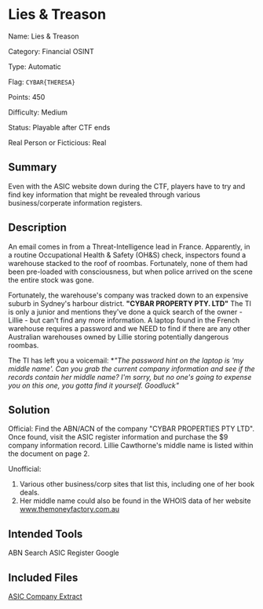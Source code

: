 # Lies & Treason
Name: Lies & Treason

Category: Financial OSINT

Type: Automatic

Flag: `CYBAR{THERESA}`

Points: 450

Difficulty: Medium

Status: Playable after CTF ends

Real Person or Ficticious: Real

## Summary
Even with the ASIC website down during the CTF, players have to try and find key information that might be revealed through various business/corperate information registers.

## Description
An email comes in from a Threat-Intelligence lead in France. Apparently, in a routine Occupational Health & Safety (OH&S) check, inspectors found a warehouse stacked to the roof of roombas. Fortunately, none of them had been pre-loaded with consciousness, but when police arrived on the scene the entire stock was gone.

Fortunately, the warehouse's company was tracked down to an expensive suburb in Sydney's harbour district. **"CYBAR PROPERTY PTY. LTD"** The TI is only a junior and mentions they've done a quick search of the owner - Lillie - but can't find any more information. A laptop found in the French warehouse requires a password and we NEED to find if there are any other Australian warehouses owned by Lillie storing potentially dangerous roombas.

The TI has left you a voicemail: **"The password hint on the laptop is 'my middle name'. Can you grab the current company information and see if the records contain her middle name? I'm sorry, but no one's going to expense you on this one, you gotta find it yourself. Goodluck"*

## Solution
Official: Find the ABN/ACN of the company "CYBAR PROPERTIES PTY LTD". Once found, visit the ASIC register information and purchase the $9 company information record. Lillie Cawthorne's middle name is listed within the document on page 2.

Unofficial:
1) Various other business/corp sites that list this, including one of her book deals.
2) Her middle name could also be found in the WHOIS data of her website www.themoneyfactory.com.au

## Intended Tools
ABN Search
ASIC Register
Google

## Included Files
[ASIC Company Extract](../Files/lies_&_treason.pdf)
